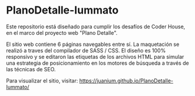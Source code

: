 # PlanoDetalle-Iummato

Este repositorio está diseñado para cumplir los desafíos de Coder House, en el marco del proyecto web "Plano Detalle". 

El sitio web contiene 6 páginas navegables entre sí. La maquetación se realizó a traves del compilador de SASS / CSS. El diseño es 100%  responsivo y se editaron las etiquetas de los archivos HTML para simular una estrategia de posicionamiento en los motores de búsqueda a través de las técnicas de SEO.  

Para visualizar el sitio, visitar: https://juanium.github.io/PlanoDetalle-Iummato/
